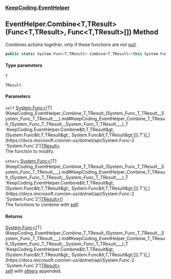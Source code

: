 ### [KeepCoding](KeepCoding.md 'KeepCoding').[EventHelper](KeepCoding_EventHelper.md 'KeepCoding.EventHelper')
## EventHelper.Combine&lt;T,TResult&gt;(Func&lt;T,TResult&gt;, Func&lt;T,TResult&gt;[]) Method
Combines actions together, only if these functions are not [null](https://docs.microsoft.com/en-us/dotnet/csharp/language-reference/keywords/null 'https://docs.microsoft.com/en-us/dotnet/csharp/language-reference/keywords/null').  
```csharp
public static System.Func<T,TResult> Combine<T,TResult>(this System.Func<T,TResult> self, params System.Func<T,TResult>[] others);
```
#### Type parameters
<a name='KeepCoding_EventHelper_Combine_T_TResult_(System_Func_T_TResult__System_Func_T_TResult___)_T'></a>
`T`  
  
<a name='KeepCoding_EventHelper_Combine_T_TResult_(System_Func_T_TResult__System_Func_T_TResult___)_TResult'></a>
`TResult`  
  
#### Parameters
<a name='KeepCoding_EventHelper_Combine_T_TResult_(System_Func_T_TResult__System_Func_T_TResult___)_self'></a>
`self` [System.Func&lt;](https://docs.microsoft.com/en-us/dotnet/api/System.Func-2 'System.Func`2')[T](KeepCoding_EventHelper_Combine_T_TResult_(System_Func_T_TResult__System_Func_T_TResult___).md#KeepCoding_EventHelper_Combine_T_TResult_(System_Func_T_TResult__System_Func_T_TResult___)_T 'KeepCoding.EventHelper.Combine&lt;T,TResult&gt;(System.Func&lt;T,TResult&gt;, System.Func&lt;T,TResult&gt;[]).T')[,](https://docs.microsoft.com/en-us/dotnet/api/System.Func-2 'System.Func`2')[TResult](KeepCoding_EventHelper_Combine_T_TResult_(System_Func_T_TResult__System_Func_T_TResult___).md#KeepCoding_EventHelper_Combine_T_TResult_(System_Func_T_TResult__System_Func_T_TResult___)_TResult 'KeepCoding.EventHelper.Combine&lt;T,TResult&gt;(System.Func&lt;T,TResult&gt;, System.Func&lt;T,TResult&gt;[]).TResult')[&gt;](https://docs.microsoft.com/en-us/dotnet/api/System.Func-2 'System.Func`2')  
The function to modify.
  
<a name='KeepCoding_EventHelper_Combine_T_TResult_(System_Func_T_TResult__System_Func_T_TResult___)_others'></a>
`others` [System.Func&lt;](https://docs.microsoft.com/en-us/dotnet/api/System.Func-2 'System.Func`2')[T](KeepCoding_EventHelper_Combine_T_TResult_(System_Func_T_TResult__System_Func_T_TResult___).md#KeepCoding_EventHelper_Combine_T_TResult_(System_Func_T_TResult__System_Func_T_TResult___)_T 'KeepCoding.EventHelper.Combine&lt;T,TResult&gt;(System.Func&lt;T,TResult&gt;, System.Func&lt;T,TResult&gt;[]).T')[,](https://docs.microsoft.com/en-us/dotnet/api/System.Func-2 'System.Func`2')[TResult](KeepCoding_EventHelper_Combine_T_TResult_(System_Func_T_TResult__System_Func_T_TResult___).md#KeepCoding_EventHelper_Combine_T_TResult_(System_Func_T_TResult__System_Func_T_TResult___)_TResult 'KeepCoding.EventHelper.Combine&lt;T,TResult&gt;(System.Func&lt;T,TResult&gt;, System.Func&lt;T,TResult&gt;[]).TResult')[&gt;](https://docs.microsoft.com/en-us/dotnet/api/System.Func-2 'System.Func`2')[[]](https://docs.microsoft.com/en-us/dotnet/api/System.Array 'System.Array')  
The functions to combine with [self](KeepCoding_EventHelper_Combine_T_TResult_(System_Func_T_TResult__System_Func_T_TResult___).md#KeepCoding_EventHelper_Combine_T_TResult_(System_Func_T_TResult__System_Func_T_TResult___)_self 'KeepCoding.EventHelper.Combine&lt;T,TResult&gt;(System.Func&lt;T,TResult&gt;, System.Func&lt;T,TResult&gt;[]).self').
  
#### Returns
[System.Func&lt;](https://docs.microsoft.com/en-us/dotnet/api/System.Func-2 'System.Func`2')[T](KeepCoding_EventHelper_Combine_T_TResult_(System_Func_T_TResult__System_Func_T_TResult___).md#KeepCoding_EventHelper_Combine_T_TResult_(System_Func_T_TResult__System_Func_T_TResult___)_T 'KeepCoding.EventHelper.Combine&lt;T,TResult&gt;(System.Func&lt;T,TResult&gt;, System.Func&lt;T,TResult&gt;[]).T')[,](https://docs.microsoft.com/en-us/dotnet/api/System.Func-2 'System.Func`2')[TResult](KeepCoding_EventHelper_Combine_T_TResult_(System_Func_T_TResult__System_Func_T_TResult___).md#KeepCoding_EventHelper_Combine_T_TResult_(System_Func_T_TResult__System_Func_T_TResult___)_TResult 'KeepCoding.EventHelper.Combine&lt;T,TResult&gt;(System.Func&lt;T,TResult&gt;, System.Func&lt;T,TResult&gt;[]).TResult')[&gt;](https://docs.microsoft.com/en-us/dotnet/api/System.Func-2 'System.Func`2')  
[self](KeepCoding_EventHelper_Combine_T_TResult_(System_Func_T_TResult__System_Func_T_TResult___).md#KeepCoding_EventHelper_Combine_T_TResult_(System_Func_T_TResult__System_Func_T_TResult___)_self 'KeepCoding.EventHelper.Combine&lt;T,TResult&gt;(System.Func&lt;T,TResult&gt;, System.Func&lt;T,TResult&gt;[]).self') with [others](KeepCoding_EventHelper_Combine_T_TResult_(System_Func_T_TResult__System_Func_T_TResult___).md#KeepCoding_EventHelper_Combine_T_TResult_(System_Func_T_TResult__System_Func_T_TResult___)_others 'KeepCoding.EventHelper.Combine&lt;T,TResult&gt;(System.Func&lt;T,TResult&gt;, System.Func&lt;T,TResult&gt;[]).others') appended.
